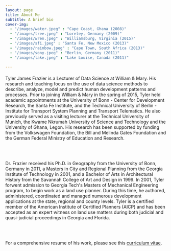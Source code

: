 ```yaml
---
layout: page
title: About Me
subtitle: A brief bio
cover-img: 
  - "/images/water.jpeg" : "Cape Coast, Ghana (2008)"
  - "/images/tree.jpeg" : "Loreley, Germany (2009)"
  - "/images/wren.jpeg" : "Williamsburg, Virginia (2015)"
  - "/images/sfi.jpeg" : "Santa Fe, New Mexico (2013)"
  - "/images/rainbow.jpeg" : "Cape Town, South Africa (2013)"
  - "/images/sony.jpeg" : "Berlin, Germany (2011)"
  - "/images/lake.jpeg" : "Lake Louise, Canada (2011)"

---
```


<p style = "font-family: 'Open Sans', 'Helvetica Neue', Helvetica, Arial, sans-serif;
  font-size: 20px;
  font-weight: 400;
  margin-bottom: 15px;
  text-align: justify;">

Tyler James Frazier is a Lecturer of Data Science at William & Mary.  His research and teaching focus on the use of data science methods to describe, analyze, model and predict human development patterns and processes.  Prior to joining William & Mary in the spring of 2015, Tyler held academic appointments at the University of Bonn - Center for Development Research, the Santa Fe Institute, and the Technical University of Berlin - Institute for Transport System Planning and Transport Telematics. He also previously served as a visiting lecturer at the Technical University of Munich, the Kwame Nkrumah University of Science and Technology and the University of Ghana, Legon.  His research has been supported by funding from the Volkswagen Foundation, the Bill and Melinda Gates Foundation and the German Federal Ministry of Education and Research. 

<br>
<br>

Dr. Frazier received his Ph.D. in Geography from the University of Bonn, Germany in 2011, a Masters in City and Regional Planning from the Georgia Institute of Technology in 2001, and a Bachelor of Arts in Architectural History from the Savannah College of Art and Design in 1999.  In 2001, Tyler forwent admission to Georgia Tech's Masters of Mechanical Engineering program, to begin work as a land use planner.  During this time, he authored, administered, coordinated and managed numerous development applications at the state, regional and county levels.  Tyler is a certified member of the American Institute of Certified Planners (AICP) and has been accepted as an expert witness on land use matters during both judicial and quasi-judicial proceedings in Georgia and Florida.

<br>
<br>

For a comprehensive resume of his work, please see this [curriculum vitae](tyler-frazier.github.io).

</p>
